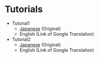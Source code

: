 # Tutorials

* Tutorial1
  * [Japanese](tutorial1.md) (Original)
  * English (Link of Google Translation)
* Tutorial2
  * [Japanese](tutorial2.md) (Original)
  * English (Link of Google Translation)

